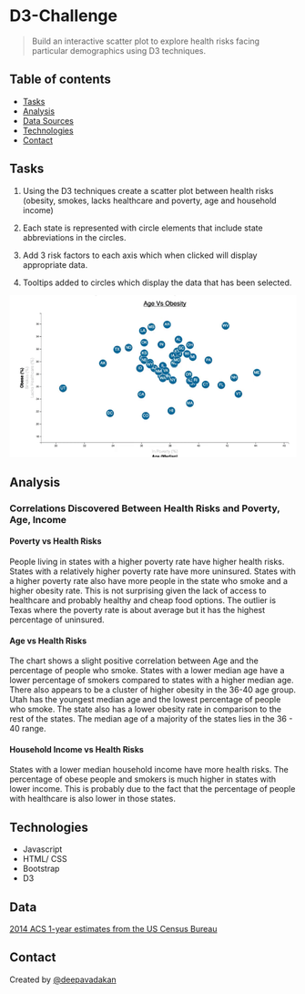 # D3-Challenge

>  Build an interactive scatter plot to explore health risks facing particular demographics using D3 techniques.


## Table of contents
* [Tasks](#Tasks)
* [Analysis](#Analysis)
* [Data Sources](#data)
* [Technologies](#technologies)
* [Contact](#Contact)


## Tasks

1.  Using the D3 techniques create a scatter plot between health risks (obesity, smokes, lacks healthcare and poverty, age and household income)

2.  Each state is represented with circle elements that include state abbreviations in the circles.

3.  Add 3 risk factors to each axis which when clicked will display appropriate data.

4.  Tooltips added to circles which display the data that has been selected.

![Scatter Plot](assets/images/d3.gif)


## Analysis

### Correlations Discovered Between Health Risks and Poverty, Age, Income
#### Poverty vs Health Risks
People living in states with a higher poverty rate have higher health risks. States with a relatively higher poverty rate have more uninsured. States with a higher poverty rate also have more people in the state who smoke and a higher obesity rate. This is not surprising given the lack of access to healthcare and probably healthy and cheap food options. The outlier is Texas where the poverty rate is about average but it has the highest percentage of uninsured.

#### Age vs Health Risks
The chart shows a slight positive correlation between Age and the percentage of people who smoke. States with a lower median age have a lower percentage of smokers compared to states with a higher median age. There also appears to be a cluster of higher obesity in the 36-40 age group. Utah has the youngest median age and the lowest percentage of people who smoke. The state also has a lower obesity rate in comparison to the rest of the states. The median age of a majority of the states lies in the 36 - 40 range.

#### Household Income vs Health Risks
States with a lower median household income have more health risks. The percentage of obese people and smokers is much higher in states with lower income. This is probably due to the fact that the percentage of people with healthcare is also lower in those states.

## Technologies
* Javascript
* HTML/ CSS
* Bootstrap
* D3

## Data
[2014 ACS 1-year estimates from the US Census Bureau](assets/data/data.csv)

## Contact
Created by [@deepavadakan](https://github.com/)
